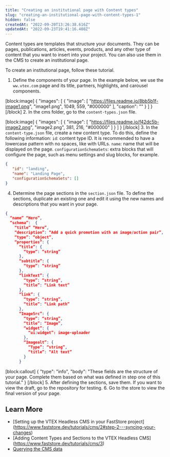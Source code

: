 ```yaml
---
title: "Creating an institutional page with Content types"
slug: "creating-an-institutional-page-with-content-types-1"
hidden: false
createdAt: "2022-09-20T13:26:38.616Z"
updatedAt: "2022-09-23T19:41:16.408Z"
---
```

Content types are templates that structure your documents. They can be pages, publications, articles, events, products, and any other type of content that you want to insert into your project. You can also use them in the CMS to create an institutional page.

To create an institutional page, follow these tutorial.

1. Define the components of your page. In the example below, we use the `ww.vtex.com` page and its title, partners, highlights, and carousel components.

[block:image]
{
  "images": [
    {
      "image": [
        "https://files.readme.io/8bb5b1f-image1.png",
        "image1.png",
        1049,
        559,
        "#000000"
      ],
      "caption": ""
    }
  ]
}
[/block]
2. In the cms folder, go to the `content-types.json` file.

[block:image]
{
  "images": [
    {
      "image": [
        "https://files.readme.io/f42dc5b-image2.png",
        "image2.png",
        381,
        216,
        "#000000"
      ]
    }
  ]
}
[/block]
3. In the `content-type.json` file, create a new content type. To do this, define the following information:
`id`: content type ID. It is recommended to have a lowercase pattern with no spaces, like with URLs.
`name`: name that will be displayed on the page.
`configurationSchemaSets`: extra blocks that will configure the page, such as menu settings and slug blocks, for example.

``` json
{
   "id": "landing",
   "name": "Landing Page",
   "configurationSchemaSets": []
}
```

4. Determine the page sections in the `section.json` file. To define the sections, duplicate an existing one and edit it using the new names and descriptions that you want in your page.

```json
{
  “name” “Hero”,
  “schema”:  {
    “title” “Hero”,
    “description”: “Add a quick promotion with an image/action pair”,
    “type”: “object”,
    “properties”: {
      “title”: { 
        “type”: “string”
      },
      “subtitle”: {
        “type”: “string”
      },
      “linkText”: {
        “type”: “string”,
        “title”: “Link text”
      }, 
      “link”: {
        “type”: “string”,
        “title”: “Link path”
      }, 
      “Image5rc”: {
        “type”: “string”,
        “title”: “Image”,
        “widget”: {
          “ui:widget”: image-uploader
        }, 
        “Imagealt”: {
          “Type”: “string”,
          “title”: “Alt text”
        }
      }
```

[block:callout]
{
  "type": "info",
  "body": "These fields are the structure of your page. Complete them based on what was defined in step one of this tutorial."
}
[/block]
5. After defining the sections, save them. If you want to view the draft, go to the repository for testing.
6. Go to the store to view the final version of your page.

## Learn More

- [Setting up the VTEX Headless CMS in your FastStore project] (<https://www.faststore.dev/tutorials/cms/2#step-2---syncing-your-changes>)
- [Adding Content Types and Sections to the VTEX Headless CMS] (<https://www.faststore.dev/tutorials/cms/3>)
- [Querying the CMS data](https://www.faststore.dev/tutorials/cms/4)
